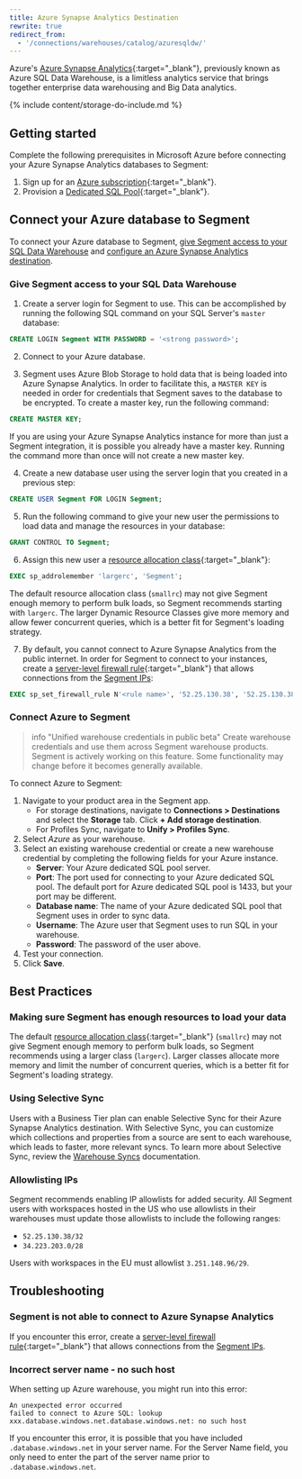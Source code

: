 ```yaml
---
title: Azure Synapse Analytics Destination
rewrite: true
redirect_from:
  - '/connections/warehouses/catalog/azuresqldw/'
---
```


Azure's [Azure Synapse Analytics](https://azure.microsoft.com/en-us/services/synapse-analytics/){:target="_blank"}, previously known as Azure SQL Data Warehouse, is a limitless analytics service that brings together enterprise data warehousing and Big Data analytics.

{% include content/storage-do-include.md %}

## Getting started

Complete the following prerequisites in Microsoft Azure before connecting your Azure Synapse Analytics databases to Segment:

1. Sign up for an [Azure subscription](https://azure.microsoft.com/en-us/free/){:target="_blank"}.
2. Provision a [Dedicated SQL Pool](https://docs.microsoft.com/en-us/azure/sql-data-warehouse/create-data-warehouse-portal){:target="_blank"}.

## Connect your Azure database to Segment

To connect your Azure database to Segment, [give Segment access to your SQL Data Warehouse](#give-segment-access-to-your-sql-data-warehouse) and [configure an Azure Synapse Analytics destination](#configure-an-azure-synapse-analytics-destination-in-segment).

### Give Segment access to your SQL Data Warehouse

1. Create a server login for Segment to use. This can be accomplished by running the following SQL command on your SQL Server's `master` database:
  ```sql
  CREATE LOGIN Segment WITH PASSWORD = '<strong password>';
  ```

2. Connect to your Azure database.

3. Segment uses Azure Blob Storage to hold data that is being loaded into Azure Synapse Analytics. In order to facilitate this, a `MASTER KEY` is needed in order for credentials that Segment saves to the database to be encrypted. To create a master key, run the following command: 
  ```sql
  CREATE MASTER KEY;
  ```
  If you are using your Azure Synapse Analytics instance for more than just a Segment integration, it is possible you already have a master key. Running the command more than once will not create a new master key.

4. Create a new database user using the server login that you created in a previous step:
  ```sql
  CREATE USER Segment FOR LOGIN Segment;
  ```

5. Run the following command to give your new user the permissions to load data and manage the resources in your database:
  ```sql
  GRANT CONTROL TO Segment;
  ```

6. Assign this new user a [resource allocation class](https://docs.microsoft.com/en-us/azure/sql-data-warehouse/resource-classes-for-workload-management){:target="_blank"}:
  ```sql
  EXEC sp_addrolemember 'largerc', 'Segment';
  ```
  The default resource allocation class (`smallrc`) may not give Segment enough memory to perform bulk loads, so Segment recommends starting with `largerc`. The larger Dynamic Resource Classes give more memory and allow fewer concurrent queries, which is a better fit for Segment's loading strategy.

7. By default, you cannot connect to Azure Synapse Analytics from the public internet. In order for Segment to connect to your instances, create a [server-level firewall rule](https://docs.microsoft.com/en-us/azure/sql-data-warehouse/create-data-warehouse-portal#create-a-server-level-firewall-rule){:target="_blank"} that allows connections from the [Segment IPs](/docs/connections/storage/warehouses/faq/#which-ips-should-i-allowlist):
  ```sql
  EXEC sp_set_firewall_rule N'<rule name>', '52.25.130.38', '52.25.130.38'; 
  ```

### Connect Azure to Segment

> info "Unified warehouse credentials in public beta"
> Create warehouse credentials and use them across Segment warehouse products. Segment is actively working on this feature. Some functionality may change before it becomes generally available.

To connect Azure to Segment:
1. Navigate to your product area in the Segment app. 
    * For storage destinations, navigate to **Connections > Destinations** and select the **Storage** tab. Click **+ Add storage destination**.
    * For Profiles Sync, navigate to **Unify > Profiles Sync**.
2. Select *Azure* as your warehouse.
3. Select an existing warehouse credential or create a new warehouse credential by completing the following fields for your Azure instance.
    * **Server**: Your Azure dedicated SQL pool server.
    * **Port**: The port used for connecting to your Azure dedicated SQL pool. The default port for Azure dedicated SQL pool is 1433, but your port may be different.
    * **Database name**: The name of your Azure dedicated SQL pool that Segment uses in order to sync data.
    * **Username**: The Azure user that Segment uses to run SQL in your warehouse.
    * **Password**: The password of the user above.
4. Test your connection. 
5. Click **Save**.

## Best Practices

### Making sure Segment has enough resources to load your data

The default [resource allocation class](https://docs.microsoft.com/en-us/azure/sql-data-warehouse/resource-classes-for-workload-management){:target="_blank"} (`smallrc`) may not give Segment enough memory to perform bulk loads, so Segment recommends using a larger class (`largerc`). Larger classes allocate more memory and limit the number of concurrent queries, which is a better fit for Segment's loading strategy.

### Using Selective Sync

Users with a Business Tier plan can enable Selective Sync for their Azure Synapse Analytics destination. With Selective Sync, you can customize which collections and properties from a source are sent to each warehouse, which leads to faster, more relevant syncs. To learn more about Selective Sync, review the [Warehouse Syncs](/docs/connections/storage/warehouses/warehouse-syncs/#warehouse-selective-sync) documentation.

### Allowlisting IPs

Segment recommends enabling IP allowlists for added security. All Segment users with workspaces hosted in the US who use allowlists in their warehouses must update those allowlists to include the following ranges:
* `52.25.130.38/32`
* `34.223.203.0/28`

Users with workspaces in the EU must allowlist `3.251.148.96/29`.

## Troubleshooting

### Segment is not able to connect to Azure Synapse Analytics

If you encounter this error, create a [server-level firewall rule](https://docs.microsoft.com/en-us/azure/sql-data-warehouse/create-data-warehouse-portal#create-a-server-level-firewall-rule){:target="_blank"} that allows connections from the [Segment IPs](/docs/connections/storage/warehouses/faq/#which-ips-should-i-allowlist).

### Incorrect server name - no such host

When setting up Azure warehouse, you might run into this error:

```
An unexpected error occurred
failed to connect to Azure SQL: lookup xxx.database.windows.net.database.windows.net: no such host
```

If you encounter this error, it is possible that you have included `.database.windows.net` in your server name. For the Server Name field, you only need to enter the part of the server name prior to `.database.windows.net`. 
